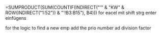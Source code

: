 =SUMPRODUCT(SUM(COUNTIF(INDIRECT("'" & "KW" & ROW(INDIRECT("1:52")) & "'!B3:B15"), B4)))
for eacel mit shift strg enter einfügens


for the logic to find a new emp add the prio number ad division factor